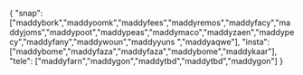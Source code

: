 {
  "snap":  ["maddybork","maddyoomk","maddyfees","maddyremos","maddyfacy","maddyjoms","maddypoot","maddypeas","maddymaco","maddyzaen","maddypecy","maddyfany","maddywoun","maddyyuns ","maddyaqwe"],
  "insta": ["maddybome","maddyfaza","maddyfaza","maddybome","maddykaar"],
  "tele":  ["maddyfarn","maddygon","maddytbd","maddytbd","maddygon"]
}

